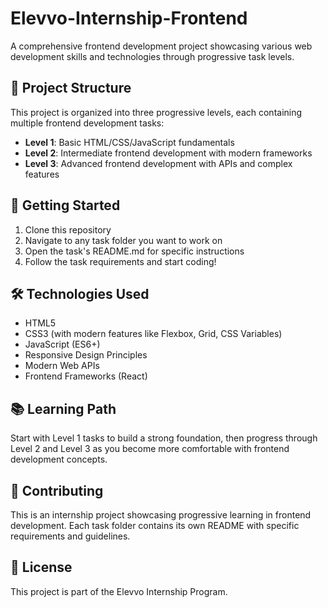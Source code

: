 # Elevvo-Internship-Frontend

A comprehensive frontend development project showcasing various web development skills and technologies through progressive task levels.

## 📁 Project Structure

This project is organized into three progressive levels, each containing multiple frontend development tasks:

- **Level 1**: Basic HTML/CSS/JavaScript fundamentals
- **Level 2**: Intermediate frontend development with modern frameworks
- **Level 3**: Advanced frontend development with APIs and complex features

## 🚀 Getting Started

1. Clone this repository
2. Navigate to any task folder you want to work on
3. Open the task's README.md for specific instructions
4. Follow the task requirements and start coding!

## 🛠️ Technologies Used

- HTML5
- CSS3 (with modern features like Flexbox, Grid, CSS Variables)
- JavaScript (ES6+)
- Responsive Design Principles
- Modern Web APIs
- Frontend Frameworks (React)

## 📚 Learning Path

Start with Level 1 tasks to build a strong foundation, then progress through Level 2 and Level 3 as you become more comfortable with frontend development concepts.

## 🤝 Contributing

This is an internship project showcasing progressive learning in frontend development. Each task folder contains its own README with specific requirements and guidelines.

## 📝 License

This project is part of the Elevvo Internship Program.
